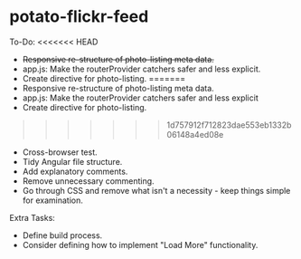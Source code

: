 # potato-flickr-feed

To-Do:
<<<<<<< HEAD
* ~~Responsive re-structure of photo-listing meta data.~~
* app.js: Make the routerProvider catchers safer and less explicit.
* Create directive for photo-listing.
=======
* Responsive re-structure of photo-listing meta data.
* app.js: Make the routerProvider catchers safer and less explicit
* Create directive for photo-listing.

>>>>>>> 1d757912f712823dae553eb1332b06148a4ed08e
* Cross-browser test.
* Tidy Angular file structure.
* Add explanatory comments.
* Remove unnecessary commenting.
* Go through CSS and remove what isn't a necessity - keep things simple for examination.

Extra Tasks:
* Define build process.
* Consider defining how to implement "Load More" functionality.

